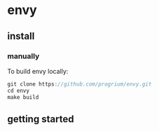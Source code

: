 # envy

## install

### manually

To build envy locally: 
```js
git clone https://github.com/progrium/envy.git
cd envy
make build
```


## getting started
